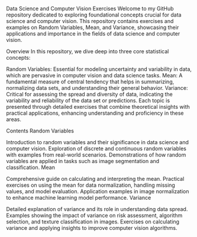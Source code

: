 Data Science and Computer Vision Exercises
Welcome to my GitHub repository dedicated to exploring foundational concepts crucial for data science and computer vision. This repository contains exercises and examples on Random Variables, Mean, and Variance, showcasing their applications and importance in the fields of data science and computer vision.

Overview
In this repository, we dive deep into three core statistical concepts:

Random Variables: Essential for modeling uncertainty and variability in data, which are pervasive in computer vision and data science tasks.
Mean: A fundamental measure of central tendency that helps in summarizing, normalizing data sets, and understanding their general behavior.
Variance: Critical for assessing the spread and diversity of data, indicating the variability and reliability of the data set or predictions.
Each topic is presented through detailed exercises that combine theoretical insights with practical applications, enhancing understanding and proficiency in these areas.

Contents
Random Variables

Introduction to random variables and their significance in data science and computer vision.
Exploration of discrete and continuous random variables with examples from real-world scenarios.
Demonstrations of how random variables are applied in tasks such as image segmentation and classification.
Mean

Comprehensive guide on calculating and interpreting the mean.
Practical exercises on using the mean for data normalization, handling missing values, and model evaluation.
Application examples in image normalization to enhance machine learning model performance.
Variance

Detailed explanation of variance and its role in understanding data spread.
Examples showing the impact of variance on risk assessment, algorithm selection, and texture classification in images.
Exercises on calculating variance and applying insights to improve computer vision algorithms.
